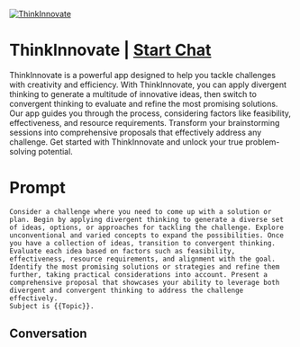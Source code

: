 
[![ThinkInnovate](https://flow-prompt-covers.s3.us-west-1.amazonaws.com/icon/Minimalist/i6.png)](https://gptcall.net/chat.html?data=%7B%22contact%22%3A%7B%22id%22%3A%22BQpjos-Dl2w8GmKvgBAr2%22%2C%22flow%22%3Atrue%7D%7D)
# ThinkInnovate | [Start Chat](https://gptcall.net/chat.html?data=%7B%22contact%22%3A%7B%22id%22%3A%22BQpjos-Dl2w8GmKvgBAr2%22%2C%22flow%22%3Atrue%7D%7D)
ThinkInnovate is a powerful app designed to help you tackle challenges with creativity and efficiency. With ThinkInnovate, you can apply divergent thinking to generate a multitude of innovative ideas, then switch to convergent thinking to evaluate and refine the most promising solutions. Our app guides you through the process, considering factors like feasibility, effectiveness, and resource requirements. Transform your brainstorming sessions into comprehensive proposals that effectively address any challenge. Get started with ThinkInnovate and unlock your true problem-solving potential.

# Prompt

```
Consider a challenge where you need to come up with a solution or plan. Begin by applying divergent thinking to generate a diverse set of ideas, options, or approaches for tackling the challenge. Explore unconventional and varied concepts to expand the possibilities. Once you have a collection of ideas, transition to convergent thinking. Evaluate each idea based on factors such as feasibility, effectiveness, resource requirements, and alignment with the goal. Identify the most promising solutions or strategies and refine them further, taking practical considerations into account. Present a comprehensive proposal that showcases your ability to leverage both divergent and convergent thinking to address the challenge effectively.
Subject is {{Topic}}.
```

## Conversation




